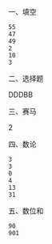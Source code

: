 一、填空

```
55
47
49
2
10
3
```

二、选择题

DDDBB

三、赛马

2

四、数论

```
3
3
0
4
13
31
```

五、数位和

```
90
901
```

